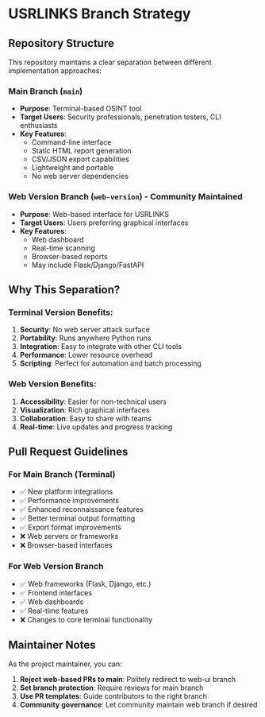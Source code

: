 # USRLINKS Branch Strategy

## Repository Structure

This repository maintains a clear separation between different implementation approaches:

### Main Branch (`main`)
- **Purpose**: Terminal-based OSINT tool
- **Target Users**: Security professionals, penetration testers, CLI enthusiasts
- **Key Features**:
  - Command-line interface
  - Static HTML report generation
  - CSV/JSON export capabilities
  - Lightweight and portable
  - No web server dependencies

### Web Version Branch (`web-version`) - Community Maintained
- **Purpose**: Web-based interface for USRLINKS
- **Target Users**: Users preferring graphical interfaces
- **Key Features**:
  - Web dashboard
  - Real-time scanning
  - Browser-based reports
  - May include Flask/Django/FastAPI

## Why This Separation?

### Terminal Version Benefits:
1. **Security**: No web server attack surface
2. **Portability**: Runs anywhere Python runs
3. **Integration**: Easy to integrate with other CLI tools
4. **Performance**: Lower resource overhead
5. **Scripting**: Perfect for automation and batch processing

### Web Version Benefits:
1. **Accessibility**: Easier for non-technical users
2. **Visualization**: Rich graphical interfaces
3. **Collaboration**: Easy to share with teams
4. **Real-time**: Live updates and progress tracking

## Pull Request Guidelines

### For Main Branch (Terminal)
- ✅ New platform integrations
- ✅ Performance improvements
- ✅ Enhanced reconnaissance features
- ✅ Better terminal output formatting
- ✅ Export format improvements
- ❌ Web servers or frameworks
- ❌ Browser-based interfaces

### For Web Version Branch
- ✅ Web frameworks (Flask, Django, etc.)
- ✅ Frontend interfaces
- ✅ Web dashboards
- ✅ Real-time features
- ❌ Changes to core terminal functionality

## Maintainer Notes

As the project maintainer, you can:

1. **Reject web-based PRs to main**: Politely redirect to web-ui branch
2. **Set branch protection**: Require reviews for main branch
3. **Use PR templates**: Guide contributors to the right branch
4. **Community governance**: Let community maintain web branch if desired
